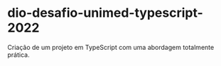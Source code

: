 # dio-desafio-unimed-typescript-2022
Criação de um projeto em TypeScript com uma abordagem totalmente prática.
